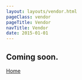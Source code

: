 ```yaml
---
layout: layouts/vendor.html
pageClass: vendor
pageTitle: Vendor
navTitle: Vendor
date: 2015-01-01
---
```


## Coming soon.

[Home](/)